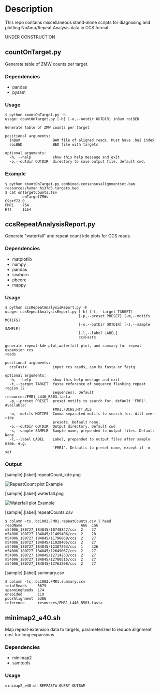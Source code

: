 # Description
This repo contains miscellaneous stand-alone scripts for diagnosing and plotting NoAmp/Repeat Analysis data in CCS format.

UNDER CONSTRUCTION

## countOnTarget.py
Generate table of ZMW counts per target.
### Dependencies
 - pandas
 - pysam
### Usage
    $ python countOnTarget.py -h
    usage: countOnTarget.py [-h] [-o,--outdir OUTDIR] inBam roiBED
    
    Generate table of ZMW counts per target
    
    positional arguments:
      inBam               BAM file of aligned reads. Must have .bai index
      roiBED              BED file with targets
    
    optional arguments:
      -h, --help          show this help message and exit
      -o,--outdir OUTDIR  directory to save output file. default cwd.

### Example
    $ python countOnTarget.py combined.consensusalignmentset.bam resources/human_hs37d5.targets.bed
    $ cat onTargetCounts.tsv
            onTargetZMWs
    C9orf72 0
    FMR1    754
    HTT     1164

## ccsRepeatAnalysisReport.py
Generate "waterfall" and repeat count kde plots for CCS reads.  
### Dependencies
 - matplotlib
 - numpy
 - pandas
 - seaborn
 - pbcore
 - mappy
### Usage
    $ python ccsRepeatAnalysisReport.py -h
    usage: ccsRepeatAnalysisReport.py [-h] [-t,--target TARGET]
                                      [-p,--preset PRESET] [-m,--motifs MOTIFS]
                                      [-o,--outDir OUTDIR] [-s,--sample SAMPLE]
                                      [-l,--label LABEL]
                                      ccsFastx
    
    generate repeat-kde plot,waterfall plot, and summary for repeat expansion ccs
    reads
    
    positional arguments:
      ccsFastx            input ccs reads, can be fasta or fastq
    
    optional arguments:
      -h, --help          show this help message and exit
      -t,--target TARGET  fasta reference of sequence flanking repeat region (2
                          sequences). Default resources/FMR1_L446_R503.fasta
      -p,--preset PRESET  preset motifs to search for. default 'FMR1'. Available:
                          FMR1,FUCHS,HTT,ALS
      -m,--motifs MOTIFS  Comma separated motifs to search for. Will over-ride
                          presets. Default none.
      -o,--outDir OUTDIR  Output directory. Default cwd
      -s,--sample SAMPLE  Sample name, prepended to output files. Default None
      -l,--label LABEL    Label, prepended to output files after sample name, e.g.
                          'FMR1'. Defaults to preset name, except if -m set

### Output
[sample].[label].repeatCount_kde.png

![RepeatCount plot Example](https://github.com/PacificBiosciences/apps-scripts/blob/master/RepeatAnalysisTools/images/bc1002.FMR1.repeatCount_kde.png)

[sample].[label].waterfall.png

![Waterfall plot Example](https://github.com/PacificBiosciences/apps-scripts/blob/master/RepeatAnalysisTools/images/bc1002.FMR1.waterfall.png)

[sample].[label].repeatCounts.csv

    $ column -ts, bc1002.FMR1.repeatCounts.csv | head
    readName                           AGG  CGG
    m54006_180727_184845/10748847/ccs  2    27
    m54006_180727_184845/11469406/ccs  2    28
    m54006_180727_184845/11796868/ccs  2    27
    m54006_180727_184845/11928405/ccs  2    27
    m54006_180727_184845/12387293/ccs  1    326
    m54006_180727_184845/12649067/ccs  2    27
    m54006_180727_184845/12714233/ccs  2    27
    m54006_180727_184845/12780515/ccs  2    27
    m54006_180727_184845/13763208/ccs  2    27

[sample].[label].summary.csv

    $ column -ts, bc1002.FMR1.summary.csv
    totalReads     5679
    spanningReads  174
    oneSided       119
    poorAlignment  5386
    reference      resources/FMR1_L446_R503.fasta

## minimap2_e40.sh
Map repeat-extension data to targets, parameterized to reduce alignment cost for long expansions

### Dependencies
 - minimap2
 - samtools

### Usage
    minimap2_e40.sh REFFASTA QUERY OUTBAM

